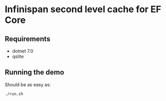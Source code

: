 # Infinispan second level cache for EF Core

## Requirements
- dotnet 7.0
- qslite

## Running the demo
Should be as easy as:
```bash
./run.sh
```
